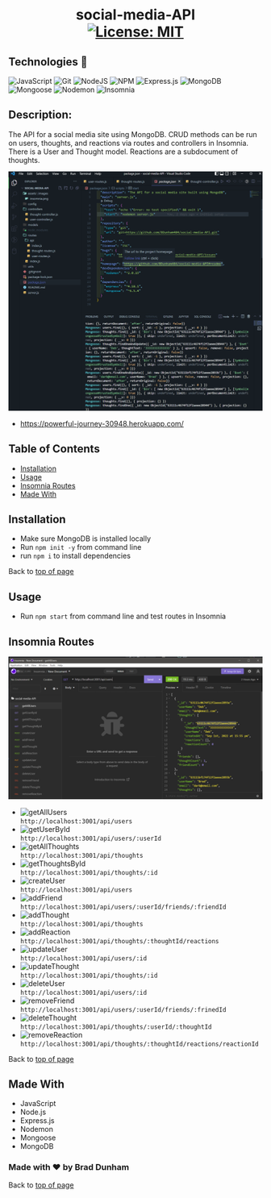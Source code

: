 # <h1 align="center">social-media-API <br>[![License: MIT](https://img.shields.io/badge/License-MIT-yellow.svg)](https://opensource.org/licenses/MIT)</h1>

## Technologies 🤖

![JavaScript](https://img.shields.io/badge/javascript-%23323330.svg?style=plastic&logo=javascript&logoColor=%23F7DF1E)
![Git](https://img.shields.io/badge/-Git-F05032?style=plastic&logo=Git&logoColor=white)
![NodeJS](https://img.shields.io/badge/node.js-6DA55F?style=plastic&logo=node.js&logoColor=white)
![NPM](https://img.shields.io/badge/-npm-%23323330?style=plastic&logo=npm&logoColor=white)
![Express.js](https://img.shields.io/badge/express.js-%23404d59.svg?style=plastic&logo=express&logoColor=%2361DAFB)
![MongoDB](https://img.shields.io/badge/MongoDB-%234ea94b.svg?style=plastic&logo=mongodb&logoColor=white)
![Mongoose](https://img.shields.io/badge/6.5.4-Mongoose-%23800000?style=plastic)
![Nodemon](https://img.shields.io/badge/Nodemon-4F4D3F?style=plastic&logo=nodemon)
![Insomnia](https://img.shields.io/badge/Insomnia-black?style=plastic&logo=insomnia&logoColor=5849BE)

## Description: 

The API for a social media site using MongoDB.  CRUD methods can be run on users, thoughts, and reactions via routes and controllers in Insomnia. There is a User and Thought model.  Reactions are a subdocument of thoughts.  

![social-media-API](./assets/images/screenshot.png)

* <a href='https://powerful-journey-30948.herokuapp.com/'>https://powerful-journey-30948.herokuapp.com/</a>

## Table of Contents

- [Installation](#installation)
- [Usage](#usage)
- [Insomnia Routes](#insomnia-routes)
- [Made With](#made-with)


## Installation

* Make sure MongoDB is installed locally
* Run `npm init -y` from command line
* run `npm i` to install dependencies

Back to [top of page](# )

## Usage

* Run `npm start` from command line and test routes in Insomnia


## Insomnia Routes

![Insomnia](./assets/images/insomnia.png)

* ![getAllUsers](https://img.shields.io/badge/GET-getAllUsers-blueviolet) <br>  `http://localhost:3001/api/users`<br>
* ![getUserById](https://img.shields.io/badge/GET-getUserById-blueviolet) <br>`http://localhost:3001/api/users/:userId`<br>
* ![getAllThoughts](https://img.shields.io/badge/GET-geAllThoughts-blueviolet) <br>`http://localhost:3001/api/thoughts`<br>
* ![getThoughtsById](https://img.shields.io/badge/GET-getThoughtById-blueviolet) <br>`http://localhost:3001/api/thoughts/:id`<br>
* ![createUser](https://img.shields.io/badge/POST-createUser-brightgreen) <br>`http://localhost:3001/api/users`<br>
* ![addFriend](https://img.shields.io/badge/POST-addFriend-brightgreen) <br>`http://localhost:3001/api/users/:userId/friends/:friendId`<br>
* ![addThought](https://img.shields.io/badge/POST-addThought-brightgreen) <br>`http://localhost:3001/api/thoughts`<br>
* ![addReaction](https://img.shields.io/badge/POST-addReaction-brightgreen) <br>`http://localhost:3001/api/thoughts/:thoughtId/reactions`<br>
* ![updateUser](https://img.shields.io/badge/PUT-updateUser-orange) <br>`http://localhost:3001/api/users/:id`<br>
* ![updateThought](https://img.shields.io/badge/PUT-updateThought-orange) <br>`http://localhost:3001/api/thoughts/:id`<br>
* ![deleteUser](https://img.shields.io/badge/DEL-deleteUser-fc0703) <br>`http://localhost:3001/api/users/:id`<br>
* ![removeFriend](https://img.shields.io/badge/DEL-removeFriend-fc0703) <br>`http://localhost:3001/api/users/:userId/friends/:frinedId`<br>
* ![deleteThought](https://img.shields.io/badge/DEL-deleteThought-fc0703) <br>`http://localhost:3001/api/thoughts/:userId/:thoughtId`<br>
* ![removeReaction](https://img.shields.io/badge/DEL-removeReaction-fc0703) <br>`http://localhost:3001/api/thoughts/:thoughtId/reactions/reactionId`<br>

Back to [top of page](# )

## Made With

* JavaScript
* Node.js
* Express.js
* Nodemon
* Mongoose
* MongoDB

### Made with ❤️ by  Brad Dunham

Back to [top of page](# )


